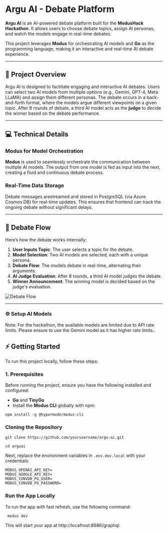 # Argu AI - Debate Platform

**Argu AI** is an AI-powered debate platform built for the **ModusHack Hackathon**. It allows users to choose debate topics, assign AI personas, and watch the models engage in real-time debates.

This project leverages **Modus** for orchestrating AI models and **Go** as the programming language, making it an interactive and real-time AI debate experience.

---

## 🚀 Project Overview

Argu AI is designed to facilitate engaging and interactive AI debates. Users can select two AI models from multiple options (e.g., Gemini, GPT-4, Meta LLaMA) and assign them different personas. The debate occurs in a back-and-forth format, where the models argue different viewpoints on a given topic. After 8 rounds of debate, a third AI model acts as the **judge** to decide the winner based on the debate performance.


---

## 💻 Technical Details

### Modus for Model Orchestration

**Modus** is used to seamlessly orchestrate the communication between multiple AI models. The output from one model is fed as input into the next, creating a fluid and continuous debate process.

### Real-Time Data Storage

Debate messages arestreamed and stored in PostgreSQL (via Azure Cosmos DB) for real-time updates. This ensures that frontend can track the ongoing debate without significant delays.

---

## 📸 Debate Flow

Here’s how the debate works internally:

1. **User Inputs Topic**: The user selects a topic for the debate.
2. **Model Selection**: Two AI models are selected, each with a unique persona.
3. **Debate Flow**: The models debate in real-time, alternating their arguments.
4. **AI Judge Evaluation**: After 8 rounds, a third AI model judges the debate.
5. **Winner Announcement**: The winning model is decided based on the judge's evaluation.

![Debate Flow](path-to-your-image-1.png)

---

### ⚙️ Setup AI Models
Note: For the hackathon, the available models are limited due to API rate limits. Please ensure to use the Gemini model as it has higher rate limits..

## ⚡ Getting Started

To run this project locally, follow these steps:

### 1. Prerequisites

Before running the project, ensure you have the following installed and configured:

- **Go** and **TinyGo** 
-  Install the **Modus CLI** globally with npm:

  ```
  npm install -g @hypermode/modus-cli
```

### Cloning the Repository

```
git clone https://github.com/yourusername/argu-ai.git

cd arguai
```
Next, replace the environment variables in `.env.dev.local` with your credentials:
```
MODUS_OPENAI_API_KEY=
MODUS_GOOGLE_API_KEY=
MODUS_CONVDB_PG_USER=
MODUS_CONVDB_PG_PASSWORD=
```


### Run the App Locally
To run the app with fast refresh, use the following command:
```
 modus dev
```
This will start your app at http://localhost:8686/graphql.